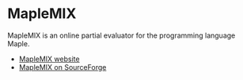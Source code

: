 MapleMIX
========

MapleMIX is an online partial evaluator for the programming language Maple.

* [MapleMIX website](http://www.cas.mcmaster.ca/~carette/MapleMIX/index.html)
* [MapleMIX on SourceForge](https://sourceforge.net/projects/maplemix)
